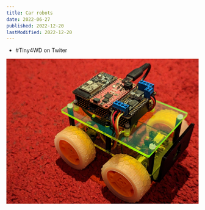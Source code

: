 ```yaml
---
title: Car robots
date: 2022-06-27
published: 2022-12-20
lastModified: 2022-12-20
---
```


- #Tiny4WD on Twiter

![Tiny4WD](./tiny-4wd.jpg)